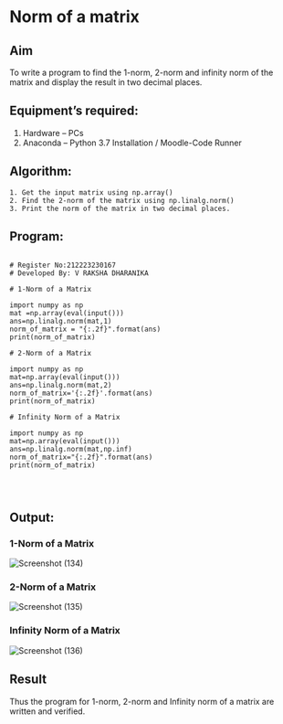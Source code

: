 # Norm of a matrix
## Aim
To write a program to find the 1-norm, 2-norm and infinity norm of the matrix and display the result in two decimal places.
## Equipment’s required:
1.	Hardware – PCs
2.	Anaconda – Python 3.7 Installation / Moodle-Code Runner
## Algorithm:
	1. Get the input matrix using np.array()   
    2. Find the 2-norm of the matrix using np.linalg.norm()
	3. Print the norm of the matrix in two decimal places.
## Program:
```

# Register No:212223230167
# Developed By: V RAKSHA DHARANIKA
```
```
# 1-Norm of a Matrix

import numpy as np
mat =np.array(eval(input()))
ans=np.linalg.norm(mat,1)
norm_of_matrix = "{:.2f}".format(ans)
print(norm_of_matrix)

# 2-Norm of a Matrix

import numpy as np
mat=np.array(eval(input()))
ans=np.linalg.norm(mat,2)
norm_of_matrix='{:.2f}'.format(ans)
print(norm_of_matrix)

# Infinity Norm of a Matrix

import numpy as np
mat=np.array(eval(input()))
ans=np.linalg.norm(mat,np.inf)
norm_of_matrix="{:.2f}".format(ans)
print(norm_of_matrix)




```
## Output:
### 1-Norm of a Matrix

![Screenshot (134)](https://github.com/rakshadharanika/Norm-of-a-matrix/assets/149348380/c0d18a73-d759-4710-8e52-64262ef1c144)

### 2-Norm of a Matrix

![Screenshot (135)](https://github.com/rakshadharanika/Norm-of-a-matrix/assets/149348380/2680a11c-b56b-45bc-afcd-95b6496bd23c)

### Infinity Norm of a Matrix

![Screenshot (136)](https://github.com/rakshadharanika/Norm-of-a-matrix/assets/149348380/0ad3d051-078b-4b0f-b7dc-e2f0e19dc6ff)

## Result
Thus the program for 1-norm, 2-norm and Infinity norm of a matrix are written and verified.
